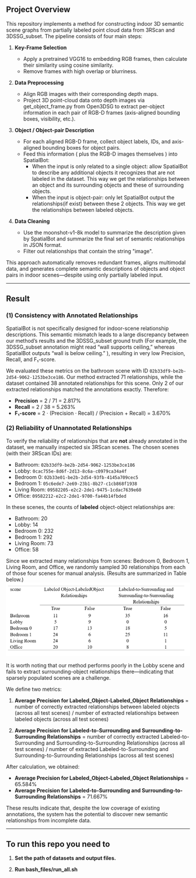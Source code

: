## Project Overview

This repository implements a method for constructing indoor 3D semantic scene graphs from partially labeled point cloud data from 3RScan and 3DSSG_subset. The pipeline consists of four main steps:

1. **Key-Frame Selection**  
   - Apply a pretrained VGG16 to embedding RGB frames, then calculate their similarity using cosine similarity.  
   - Remove frames with high overlap or blurriness.

2. **Data Preprocessing**  
   - Align RGB images with their corresponding depth maps.  
   - Project 3D point-cloud data onto depth images via get_object_frame.py from Open3DSG to extract per-object information in each pair of RGB-D frames (axis-aligned bounding boxes, visibility, etc.).

3. **Object / Object-pair Description**  
   - For each aligned RGB-D frame, collect object labels, IDs, and axis-aligned bounding boxes for object pairs.  
    - Feed this information ( plus the RGB-D images themselves ) into SpatialBot:  
        - When the input is only related to a single object: allow SpatialBot to describe any additional objects it recognizes that are not labeled in the dataset.
        This way we get the relationships between an object and its surrounding objects and these of surrounding objects.
        - When the input is object-pair: only let SpatialBot output the relationships(if exist) between these 2 objects.
        This way we get the relationships between labeled objects. 

4. **Data Cleaning**  
   - Use the moonshot-v1-8k model to summarize the description given by SpatialBot and summarize the final set of semantic relationships in JSON format. 
   - Filter out relationships that contain the string "image".

This approach automatically removes redundant frames, aligns multimodal data, and generates complete semantic descriptions of objects and object pairs in indoor scenes—despite using only partially labeled input.


---
## Result

### (1) Consistency with Annotated Relationships

SpatialBot is not specifically designed for indoor-scene relationship descriptions. This semantic mismatch leads to a large discrepancy between our method’s results and the 3DSSG_subset ground truth (For example, the 3DSSG_subset annotation might read “wall supports ceiling,” whereas SpatialBot outputs “wall is below ceiling.” ), resulting in very low Precision, Recall, and F₁-score.

We evaluated these metrics on the bathroom scene with ID `02b33df9-be2b-2d54-9062-1253be3ce186`. Our method extracted 71 relationships, while the dataset contained 38 annotated relationships for this scene. Only 2 of our extracted relationships matched the annotations exactly. Therefore:

- **Precision** = 2 / 71 = 2.817%  
- **Recall** = 2 / 38 = 5.263%  
- **F₁-score** = 2 · (Precision · Recall) / (Precision + Recall) = 3.670%


### (2) Reliability of Unannotated Relationships

To verify the reliability of relationships that are **not** already annotated in the dataset, we manually inspected six 3RScan scenes. The chosen scenes (with their 3RScan IDs) are:

- Bathroom: `02b33df9-be2b-2d54-9062-1253be3ce186`
- Lobby: `0cac755e-8d6f-2d13-8c6a-c0979ca34a4f`
- Bedroom 0: `02b33e01-be2b-2d54-93fb-4145a709cec5`
- Bedroom 1: `05c6ede7-2e69-23b1-8b27-c1cb868f1938`
- Living Room: `09582205-e2c2-2de1-9475-1cdac7639e60`
- Office: `09582212-e2c2-2de1-9700-fa44b14fbded`

In these scenes, the counts of **labeled** object-object relationships are:

- Bathroom: 20  
- Lobby: 14  
- Bedroom 0: 232  
- Bedroom 1: 292  
- Living Room: 73  
- Office: 58  

Since we extracted many relationships from scenes: Bedroom 0, Bedroom 1, Living Room, and Office, we randomly sampled 30 relationships from each of those four scenes for manual analysis. (Results are summarized in Table below.)![result table](result_table.png)

It is worth noting that our method performs poorly in the Lobby scene and fails to extract surrounding-object relationships there—indicating that sparsely populated scenes are a challenge.

We define two metrics:

1. **Average Precision for Labeled_Object-Labeled_Object Relationships**  = number of correctly extracted relationships between labeled objects (across all test scenes) / number of extracted relationships between labeled objects (across all test scenes)

2. **Average Precision for Labeled-to-Surrounding and Surrounding-to-Surrounding Relationships**  = number of correctly extracted Labeled-to-Surrounding and Surrounding-to-Surrounding Relationships (across all test scenes) / number of extracted Labeled-to-Surrounding and Surrounding-to-Surrounding Relationships (across all test scenes)

After calculation, we obtained:

- **Average Precision for Labeled_Object-Labeled_Object Relationships** = 65.584%  
- **Average Precision for Labeled-to-Surrounding and Surrounding-to-Surrounding Relationships** = 71.667%

These results indicate that, despite the low coverage of existing annotations, the system has the potential to discover new semantic relationships from incomplete data.


---
## To run this repo you need to
1. **Set the path of datasets and output files.**

2. **Run bash_files/run_all.sh**